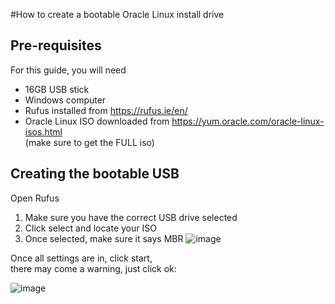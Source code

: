 #How to create a bootable Oracle Linux install drive
## Pre-requisites
For this guide, you will need  
- 16GB USB stick
- Windows computer
- Rufus installed from https://rufus.ie/en/
- Oracle Linux ISO downloaded from https://yum.oracle.com/oracle-linux-isos.html  
  (make sure to get the FULL iso)

## Creating the bootable USB
Open Rufus  
1. Make sure you have the correct USB drive selected  
2. Click select and locate your ISO  
3. Once selected, make sure it says MBR
![image](https://github.com/LarsHLunde/AssortedKnowledge/assets/5747758/7dc63ac1-0a3e-4bef-98c5-ca9d43f9cdf2)

Once all settings are in, click start,  
there may come a warning, just click ok:  

![image](https://github.com/LarsHLunde/AssortedKnowledge/assets/5747758/acbd2a98-2870-470f-950c-a17d783751fc)

